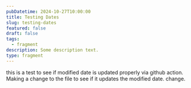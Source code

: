 ```yaml
---
pubDatetime: 2024-10-27T10:00:00
title: Testing Dates
slug: testing-dates
featured: false
draft: false
tags:
  - fragment
description: Some description text.
type: fragment
---
```


this is a test to see if modified date is updated properly via github action. Making a change to the file to see if it updates the modified date. change.